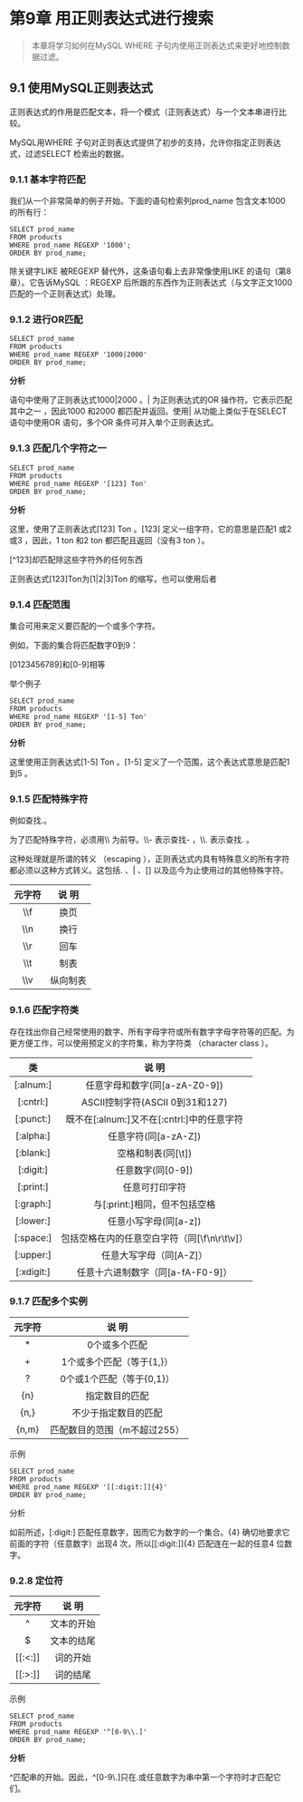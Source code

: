 # 第9章 用正则表达式进行搜索

>  本章将学习如何在MySQL WHERE 子句内使用正则表达式来更好地控制数据过滤。

## 9.1 使用MySQL正则表达式

正则表达式的作用是匹配文本，将一个模式（正则表达式）与一个文本串进行比较。

MySQL用WHERE 子句对正则表达式提供了初步的支持，允许你指定正则表达式，过滤SELECT 检索出的数据。

### 9.1.1	基本字符匹配

我们从一个非常简单的例子开始。下面的语句检索列prod_name 包含文本1000 的所有行：

```
SELECT prod_name
FROM products
WHERE prod_name REGEXP '1000';
ORDER BY prod_name;
```

除关键字LIKE 被REGEXP 替代外，这条语句看上去非常像使用LIKE 的语句（第8 章）。它告诉MySQL ：REGEXP 后所跟的东西作为正则表达式（与文字正文1000 匹配的一个正则表达式）处理。

### 9.1.2 进行OR匹配

```
SELECT prod_name
FROM products
WHERE prod_name REGEXP '1000|2000'
ORDER BY prod_name;
```

**分析**

语句中使用了正则表达式1000|2000 。| 为正则表达式的OR 操作符。它表示匹配其中之一 ，因此1000 和2000 都匹配并返回。使用| 从功能上类似于在SELECT 语句中使用OR 语句，多个OR 条件可并入单个正则表达式。

### 9.1.3 匹配几个字符之一

```
SELECT prod_name
FROM products
WHERE prod_name REGEXP '[123] Ton'
ORDER BY prod_name;
```

**分析**

这里，使用了正则表达式[123] Ton 。[123] 定义一组字符，它的意思是匹配1 或2 或3 ，因此，1 ton 和2 ton 都匹配且返回（没有3 ton ）。

[^123]却匹配除这些字符外的任何东西

正则表达式[123]Ton为[1|2|3]Ton 的缩写，也可以使用后者



### 9.1.4 匹配范围

 集合可用来定义要匹配的一个或多个字符。

例如，下面的集合将匹配数字0到9：

[0123456789]和[0-9]相等

举个例子

```
SELECT prod_name
FROM products
WHERE prod_name REGEXP '[1-5] Ton'
ORDER BY prod_name;
```

**分析**

这里使用正则表达式[1-5] Ton 。[1-5] 定义了一个范围，这个表达式意思是匹配1到5 。

### 9.1.5 匹配特殊字符

例如查找.。

为了匹配特殊字符，必须用\\\ 为前导。\\\\- 表示查找- ，\\\\. 表示查找. 。

这种处理就是所谓的转义 （escaping ），正则表达式内具有特殊意义的所有字符都必须以这种方式转义。这包括. 、| 、[] 以及迄今为止使用过的其他特殊字符。

| 元字符 |  说  明  |
| :----: | :------: |
|  \\\f  |   换页   |
|  \\\n  |   换行   |
|  \\\r  |   回车   |
|  \\\t  |   制表   |
|  \\\v  | 纵向制表 |

### 9.1.6 匹配字符类

存在找出你自己经常使用的数字、所有字母字符或所有数字字母字符等的匹配。为更方便工作，可以使用预定义的字符集，称为字符类 （character class ）。

|  类  |  说  明  |
| :--: | :------: |
|  [:alnum:]  |  任意字母和数字(同[a-zA-Z0-9])    |
|  [:cntrl:]  |ASCII控制字符(ASCII 0到31和127)      |
|  [:punct:]  |  既不在[:alnum:]又不在[:cntrl:]中的任意字符    |
|  [:alpha:]  | 任意字符(同[a-zA-Z])     |
|  [:blank:]  |空格和制表(同[\\t])      |
|  [:digit:]  |  任意数字(同[0-9])    |
|  [:print:]  | 任意可打印字符     |
|  [:graph:]  | 与[:print:]相同，但不包括空格     |
|  [:lower:]  | 任意小写字母(同[a-z])     |
|  [:space:]  |  包括空格在内的任意空白字符（同[\\f\\n\\r\\t\\v]）    |
|  [:upper:]  |  任意大写字母（同[A-Z]）    |
|  [:xdigit:]  |  任意十六进制数字（同[a-fA-F0-9]）    |

### 9.1.7 匹配多个实例
|  元字符  |  说  明  |
| :--: | :------: |
| *  |   0个或多个匹配   |
| +  |  1个或多个匹配（等于{1,}）    |
| ?  |  0个或1个匹配（等于{0,1}）    |
|  {n} |  指定数目的匹配    |
| {n,}  |   不少于指定数目的匹配   |
| {n,m}  |  匹配数目的范围（m不超过255）    |

示例

```
SELECT prod_name
FROM products
WHERE prod_name REGEXP '[[:digit:]]{4}'
ORDER BY prod_name;
```

分析

 如前所述，[:digit:] 匹配任意数字，因而它为数字的一个集合。{4} 确切地要求它前面的字符（任意数字）出现4 次，所以[[:digit:]]{4} 匹配连在一起的任意4 位数字。

### 9.2.8 定位符
|  元字符  |  说  明  |
| :--: | :------: |
| ^ |   文本的开始   |
| $ |   文本的结尾   |
| [[:<:]] |   词的开始   |
| [[:>:]] |   词的结尾   |

示例

```
SELECT prod_name
FROM products
WHERE prod_name REGEXP '^[0-9\\.]'
ORDER BY prod_name;
```

**分析**

^匹配串的开始。因此，^[0-9\\.]只在.或任意数字为串中第一个字符时才匹配它们。














